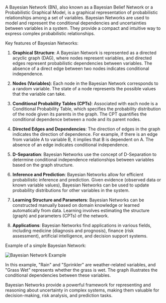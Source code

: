 A Bayesian Network (BN), also known as a Bayesian Belief Network or a Probabilistic Graphical Model, is a graphical representation of probabilistic relationships among a set of variables. Bayesian Networks are used to model and represent the conditional dependencies and uncertainties between variables in a system. They provide a compact and intuitive way to express complex probabilistic relationships.

Key features of Bayesian Networks:

1. **Graphical Structure**: A Bayesian Network is represented as a directed acyclic graph (DAG), where nodes represent variables, and directed edges represent probabilistic dependencies between variables. The absence of a direct edge between two nodes indicates conditional independence.

2. **Nodes (Variables)**: Each node in the Bayesian Network corresponds to a random variable. The state of a node represents the possible values that the variable can take.

3. **Conditional Probability Tables (CPTs)**: Associated with each node is a Conditional Probability Table, which specifies the probability distribution of the node given its parents in the graph. The CPT quantifies the conditional dependence between a node and its parent nodes.

4. **Directed Edges and Dependencies**: The direction of edges in the graph indicates the direction of dependence. For example, if there is an edge from variable A to variable B, it implies that B is dependent on A. The absence of an edge indicates conditional independence.

5. **D-Separation**: Bayesian Networks use the concept of D-Separation to determine conditional independence relationships between variables based on the graph structure.

6. **Inference and Prediction**: Bayesian Networks allow for efficient probabilistic inference and prediction. Given evidence (observed data or known variable values), Bayesian Networks can be used to update probability distributions for other variables in the system.

7. **Learning Structure and Parameters**: Bayesian Networks can be constructed manually based on domain knowledge or learned automatically from data. Learning involves estimating the structure (graph) and parameters (CPTs) of the network.

8. **Applications**: Bayesian Networks find applications in various fields, including medicine (diagnosis and prognosis), finance (risk assessment), artificial intelligence, and decision support systems.

Example of a simple Bayesian Network:

![Bayesian Network Example](https://upload.wikimedia.org/wikipedia/commons/thumb/0/0e/SimpleBayesNetNodes.svg/500px-SimpleBayesNetNodes.svg.png)

In this example, "Rain" and "Sprinkler" are weather-related variables, and "Grass Wet" represents whether the grass is wet. The graph illustrates the conditional dependencies between these variables.

Bayesian Networks provide a powerful framework for representing and reasoning about uncertainty in complex systems, making them valuable for decision-making, risk analysis, and prediction tasks.